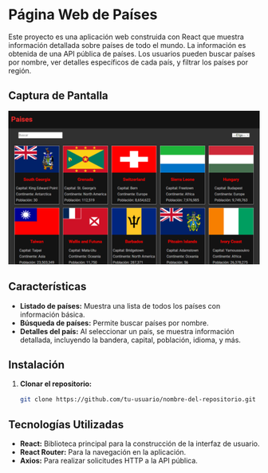 # Página Web de Países

Este proyecto es una aplicación web construida con React que muestra información detallada sobre países de todo el mundo. La información es obtenida de una API pública de países. Los usuarios pueden buscar países por nombre, ver detalles específicos de cada país, y filtrar los países por región.

## Captura de Pantalla

![Captura de Pantalla de la Aplicación](src/assets/paises-app.png)

## Características

- **Listado de países:** Muestra una lista de todos los países con información básica.
- **Búsqueda de países:** Permite buscar países por nombre.
- **Detalles del país:** Al seleccionar un país, se muestra información detallada, incluyendo la bandera, capital, población, idioma, y más.

## Instalación

1. **Clonar el repositorio:**

   ```bash
   git clone https://github.com/tu-usuario/nombre-del-repositorio.git

## Tecnologías Utilizadas

- **React:** Biblioteca principal para la construcción de la interfaz de usuario.
- **React Router:** Para la navegación en la aplicación.
- **Axios:** Para realizar solicitudes HTTP a la API pública.